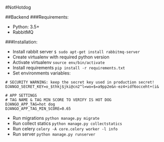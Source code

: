 #NotHotdog

##Backend
###Requirements:
- Python: 3.5+
- RabbitMQ

###Installation:
- Install rabbit server `$ sudo apt-get install rabbitmq-server`
- Create virtualenv with required python version
- Activate virtualenv `source env/bin/activate`
- Install requirements `pip install -r requirements.txt`
- Set environments variables:
```
# SECURITY WARNING: keep the secret key used in production secret!
DJANGO_SECRET_KEY=o_$thkj$jki@cn2^l=wo=$=a9pp2e&n-ez4+idf6occeht+(i&

# APP SETTINGS
# TAG NAME & TAG MIN SCORE TO VERIFY IS HOT DOG
DJANGO_APP_TAG=hot dog
DJANGO_APP_TAG_MIN_SCORE=0.65
```
- Run migrations `python manage.py migrate`
- Run collect statics `python manage.py collectstatics`
- Run celery `celery -A core.celery worker -l info`
- Run server `python manage.py runserver`